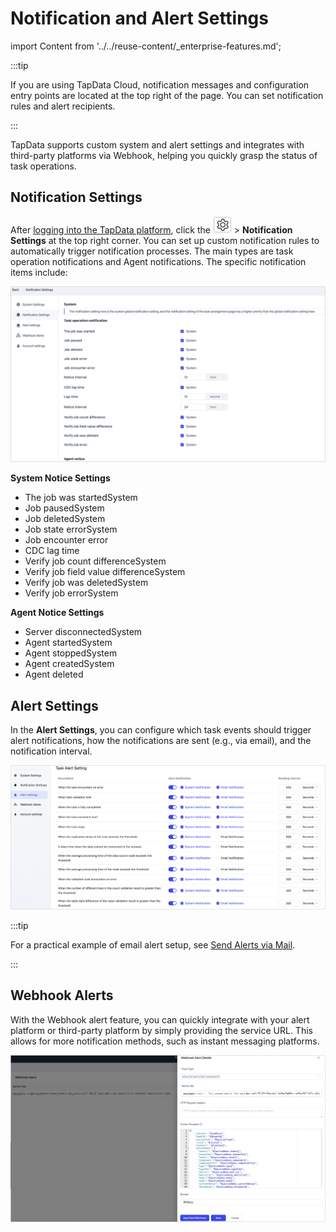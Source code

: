 # Notification and Alert Settings

import Content from '../../reuse-content/_enterprise-features.md';

<Content />

:::tip

If you are using TapData Cloud, notification messages and configuration entry points are located at the top right of the page. You can set notification rules and alert recipients.

:::

TapData supports custom system and alert settings and integrates with third-party platforms via Webhook, helping you quickly grasp the status of task operations.

## Notification Settings

After [logging into the TapData platform](../log-in.md), click the ![setting_icon](../../images/setting_icon.png) > **Notification Settings** at the top right corner. You can set up custom notification rules to automatically trigger notification processes. The main types are task operation notifications and Agent notifications. The specific notification items include:

![Notification Settings](../../images/system_notification_1.png)

**System Notice Settings**

- The job was startedSystem
- Job pausedSystem
- Job deletedSystem
- Job state errorSystem
- Job encounter error
- CDC lag time
- Verify job count differenceSystem
- Verify job field value differenceSystem
- Verify job was deletedSystem
- Verify job errorSystem

**Agent Notice Settings**

- Server disconnectedSystem
- Agent startedSystem
- Agent stoppedSystem
- Agent createdSystem
- Agent deleted

## Alert Settings

In the **Alert Settings**, you can configure which task events should trigger alert notifications, how the notifications are sent (e.g., via email), and the notification interval.

![](../../images/system_notification_2.png)

:::tip

For a practical example of email alert setup, see [Send Alerts via Mail](../../case-practices/best-practice/alert-via-qqmail.md).

:::

## Webhook Alerts

With the Webhook alert feature, you can quickly integrate with your alert platform or third-party platform by simply providing the service URL. This allows for more notification methods, such as instant messaging platforms.

![Webhook Settings](../../images/webhook_settings.png)

